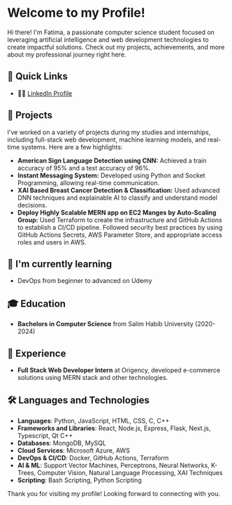 
# Welcome to my Profile!

Hi there! I'm Fatima, a passionate computer science student focused on leveraging artificial intelligence and web development technologies to create impactful solutions. Check out my projects, achievements, and more about my professional journey right here.

## 🔗 Quick Links
- 👩‍💻 [LinkedIn Profile](www.linkedin.com/in/fatimatuzzahra-ftz)

## 🚀 Projects
I've worked on a variety of projects during my studies and internships, including full-stack web development, machine learning models, and real-time systems. Here are a few highlights:
- **American Sign Language Detection using CNN:** Achieved a train accuracy of 95% and a test accuracy of 96%.
- **Instant Messaging System:** Developed using Python and Socket Programming, allowing real-time communication.
- **XAI Based Breast Cancer Detection & Classification:** Used advanced DNN techniques and explainable AI to classify and understand model decisions.
- **Deploy Highly Scalable MERN app on EC2 Manges by Auto-Scaling Group:** Used Terraform to create the infrastructure and GitHub Actions to establish a CI/CD pipeline. Followed security best practices by using GitHub Actions Secrets, AWS Parameter Store,
  and appropriate access roles and users in AWS.

## 🌱 I'm currently learning
- DevOps from beginner to advanced on Udemy


## 🎓 Education
- **Bachelors in Computer Science** from Salim Habib University (2020-2024)

## 💼 Experience
- **Full Stack Web Developer Intern** at Origency, developed e-commerce solutions using MERN stack and other technologies.

## 🛠 Languages and Technologies
- **Languages**: Python, JavaScript, HTML, CSS, C, C++
- **Frameworks and Libraries**: React, Node.js, Express, Flask, Next.js, Typescript, Qt C++
- **Databases**: MongoDB, MySQL
- **Cloud Services**: Microsoft Azure, AWS
- **DevOps & CI/CD**: Docker, GitHub Actions, Terraform
- **AI & ML**: Support Vector Machines, Perceptrons, Neural Networks, K-Trees, Computer Vision, Natural Language Processing, XAI Techniques
- **Scripting**: Bash Scripting, Python Scripting
  


Thank you for visiting my profile! Looking forward to connecting with you.

